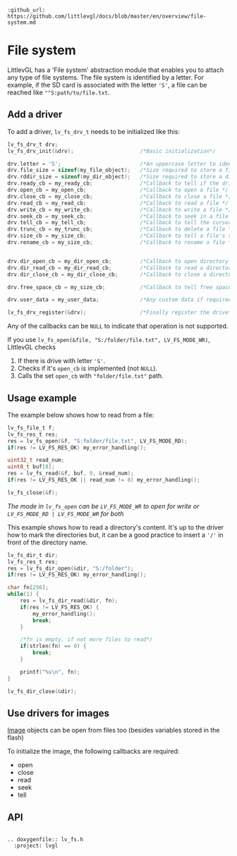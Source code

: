 ```eval_rst
:github_url: https://github.com/littlevgl/docs/blob/master/en/overview/file-system.md
```
# File system

LittlevGL has a 'File system' abstraction module that enables you to attach any type of file systems.
The file system is identified by a letter.
For example, if the SD card is associated with the letter `'S'`, a file can be reached like `""S:path/to/file.txt`.

## Add a driver

To add a driver, `lv_fs_drv_t` needs to be initialized like this:
```c
lv_fs_drv_t drv;
lv_fs_drv_init(&drv);                     /*Basic initialization*/

drv.letter = 'S';                         /*An uppercase letter to identify the drive */
drv.file_size = sizeof(my_file_object);   /*Size required to store a file object*/
drv.rddir_size = sizeof(my_dir_object);   /*Size required to store a directory object (used by dir_open/close/read)*/
drv.ready_cb = my_ready_cb;               /*Callback to tell if the drive is ready to use */
drv.open_cb = my_open_cb;                 /*Callback to open a file */
drv.close_cb = my_close_cb;               /*Callback to close a file */
drv.read_cb = my_read_cb;                 /*Callback to read a file */
drv.write_cb = my_write_cb;               /*Callback to write a file */
drv.seek_cb = my_seek_cb;                 /*Callback to seek in a file (Move cursor) */
drv.tell_cb = my_tell_cb;                 /*Callback to tell the cursor position  */
drv.trunc_cb = my_trunc_cb;               /*Callback to delete a file */
drv.size_cb = my_size_cb;                 /*Callback to tell a file's size */
drv.rename_cb = my_size_cb;               /*Callback to rename a file */


drv.dir_open_cb = my_dir_open_cb;         /*Callback to open directory to read its content */
drv.dir_read_cb = my_dir_read_cb;         /*Callback to read a directory's content */
drv.dir_close_cb = my_dir_close_cb;       /*Callback to close a directory */

drv.free_space_cb = my_size_cb;           /*Callback to tell free space on the drive */

drv.user_data = my_user_data;             /*Any custom data if required*/

lv_fs_drv_register(&drv);                 /*Finally register the drive*/

```

Any of the callbacks can be `NULL` to indicate that operation is not supported.

If you use `lv_fs_open(&file, "S:/folder/file.txt", LV_FS_MODE_WR)`, LittlevGL checks
1. If there is drive with letter `'S'`.
2. Checks if it's `open_cb` is implemented (not `NULL`).
3. Calls the set `open_cb` with `"folder/file.txt"` path.

## Usage example

The example below shows how to read from a file:
```c
lv_fs_file_t f;
lv_fs_res_t res;
res = lv_fs_open(&f, "S:folder/file.txt", LV_FS_MODE_RD);
if(res != LV_FS_RES_OK) my_error_handling();

uint32_t read_num;
uint8_t buf[8];
res = lv_fs_read(&f, buf, 8, &read_num);
if(res != LV_FS_RES_OK || read_num != 8) my_error_handling();

lv_fs_close(&f);
```
*The mode in `lv_fs_open` can be `LV_FS_MODE_WR` to open for write or `LV_FS_MODE_RD | LV_FS_MODE_WR` for both*

This example shows how to read a directory's content. It's up to the driver how to mark the directories but, it can be a good practice to insert a `'/'` in front of the directory name.
```c
lv_fs_dir_t dir;
lv_fs_res_t res;
res = lv_fs_dir_open(&dir, "S:/folder");
if(res != LV_FS_RES_OK) my_error_handling();

char fn[256];
while(1) {
    res = lv_fs_dir_read(&dir, fn);
    if(res != LV_FS_RES_OK) {
        my_error_handling();
        break;
    }

    /*fn is empty, if not more files to read*/
    if(strlen(fn) == 0) {
        break;
    }

    printf("%s\n", fn);
}

lv_fs_dir_close(&dir);
```

## Use drivers for images

[Image](/object-types/img) objects can be open from files too (besides variables stored in the flash)

To initialize the image, the following callbacks are required:
- open
- close
- read
- seek
- tell


## API

```eval_rst

.. doxygenfile:: lv_fs.h
  :project: lvgl

```
